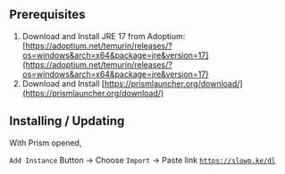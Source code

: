 ## Prerequisites
1. Download and Install JRE 17 from Adoptium: [https://adoptium.net/temurin/releases/?os=windows&arch=x64&package=jre&version=17](https://adoptium.net/temurin/releases/?os=windows&arch=x64&package=jre&version=17)
2. Download and Install [https://prismlauncher.org/download/](https://prismlauncher.org/download/)

## Installing / Updating
With Prism opened,

`Add Instance` Button → Choose `Import` → Paste link [`https://slowp.ke/dl`](https://slowp.ke/dl)
